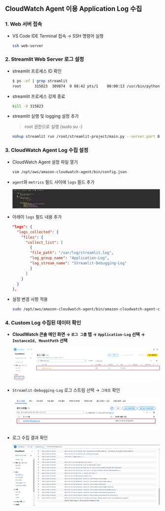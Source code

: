 ## CloudWatch Agent 이용 Application Log 수집

### 1. Web 서버 접속

- VS Code IDE Terminal 접속 → SSH 명령어 실행

    ```bash
    ssh web-server
    ```

### 2. Streamlit Web Server 로그 설정

- streamlit 프로세스 ID 확인

  ```bash
  $ ps -ef | grep streamlit
  root      315823  309874  0 08:42 pts/1    00:00:13 /usr/bin/python3 /usr/local/bin/streamlit run /root/streamlit-project/main.py --server.port 80 --logger.level=DEBUG
  ```

- streamlit 프로세스 강제 종료

  ```bash
  kill -9 315823
  ```

- streamlit 실행 및 logging 설정 추가

  > root 권한으로 실행 (sudo su -)

  ```bash
  nohup streamlit run /root/streamlit-project/main.py --server.port 80 --logger.level=DEBUG 2> /var/log/streamlit.log &
  ```

### 3. CloudWatch Agent Log 수집 설정

- CloudWatch Agent 설정 파일 열기

  ```bash
  vim /opt/aws/amazon-cloudwatch-agent/bin/config.json
  ```

- `agent`와 `metrics` 필드 사이에 `logs` 필드 추가

  ![alt text](./img/custom_log_01.png)

- 아래이 `logs` 필드 내용 추가

  ```json
  "logs": {
    "logs_collected": {
      "files": {
        "collect_list": [
          {
          "file_path": "/var/log/streamlit.log",
          "log_group_name": "Application-Log",
          "log_stream_name": "Streamlit-Debugging-Log"
          }
        ]
      }
    }
  },
  ```

- 설정 변경 사항 적용

  ```bash
  sudo /opt/aws/amazon-cloudwatch-agent/bin/amazon-cloudwatch-agent-ctl -a fetch-config -m ec2 -c file:/opt/aws/amazon-cloudwatch-agent/bin/config.json -s
  ```

### 4. Custom Log 수집된 데이터 확인

- **CloudWatch 콘솔 메인 화면 → `로그 그룹` 탭 → `Application-Log` 선택 → `InstanceId, MountPath` 선택**

  ![alt text](./img/custom_log_02.png)

- `Streamlit-Debugging-Log` 로그 스트림 선택 → `그래프` 확인

  ![alt text](./img/custom_log_03.png)

- 로그 수집 결과 확인

  ![alt text](./img/custom_log_04.png)